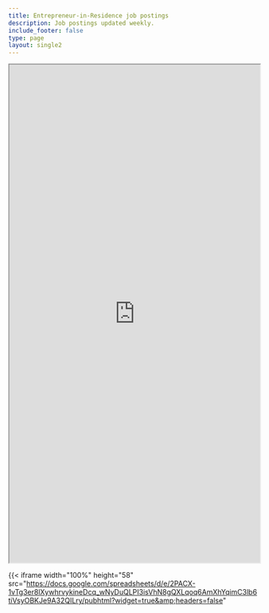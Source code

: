 ```yaml
---
title: Entrepreneur-in-Residence job postings
description: Job postings updated weekly.
include_footer: false
type: page
layout: single2
---
```


<iframe width="100%" height="1000" src="https://docs.google.com/spreadsheets/d/e/2PACX-1vTg3er8lXywhrvykineDcq_wNyDuQLPI3isVhN8gQXLqoq6AmXhYqimC3lb6tiVsyOBKJe9A32QILry/pubhtml?widget=true&amp;headers=false"></iframe>

{{< iframe width="100%" height="58" src="https://docs.google.com/spreadsheets/d/e/2PACX-1vTg3er8lXywhrvykineDcq_wNyDuQLPI3isVhN8gQXLqoq6AmXhYqimC3lb6tiVsyOBKJe9A32QILry/pubhtml?widget=true&amp;headers=false"